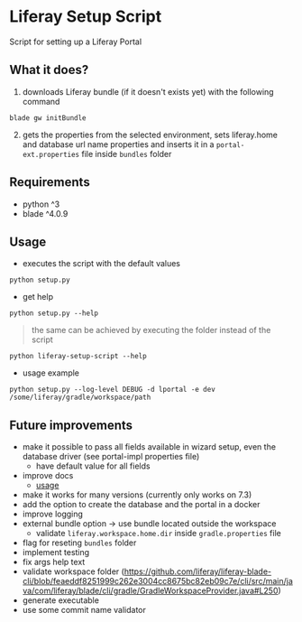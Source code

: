 # Liferay Setup Script
Script for setting up a Liferay Portal

## What it does?
1. downloads Liferay bundle (if it doesn't exists yet) with the following command
```shell
blade gw initBundle
```
2. gets the properties from the selected environment, sets liferay.home and database url name properties and inserts it in a `portal-ext.properties` file inside `bundles` folder

## Requirements
- python ^3
- blade ^4.0.9 

## Usage
- executes the script with the default values
```shell
python setup.py
```
- get help
```shell
python setup.py --help
```
> the same can be achieved by executing the folder instead of the script
```shell
python liferay-setup-script --help
```
- usage example
```shell
python setup.py --log-level DEBUG -d lportal -e dev /some/liferay/gradle/workspace/path
```

## Future improvements
- make it possible to pass all fields available in wizard setup, even the database driver (see portal-impl properties file)
  - have default value for all fields
- improve docs
  - [usage](#usage)
- make it works for many versions (currently only works on 7.3)
- add the option to create the database and the portal in a docker
- improve logging
- external bundle option -> use bundle located outside the workspace
    - validate `liferay.workspace.home.dir` inside `gradle.properties` file
- flag for reseting `bundles` folder
- implement testing
- fix args help text
- validate workspace folder (https://github.com/liferay/liferay-blade-cli/blob/feaeddf8251999c262e3004cc8675bc82eb09c7e/cli/src/main/java/com/liferay/blade/cli/gradle/GradleWorkspaceProvider.java#L250)
- generate executable
- use some commit name validator